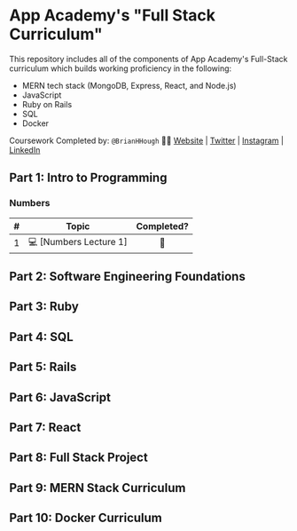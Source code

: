 # App Academy's "Full Stack Curriculum"
This repository includes all of the components of App Academy's Full-Stack curriculum which builds working proficiency in the following:
* MERN tech stack (MongoDB, Express, React, and Node.js)
* JavaScript
* Ruby on Rails
* SQL 
* Docker

Coursework Completed by: `@BrianHHough` 👨‍💻 [Website](https://BrianHHough.com) 
| 
[Twitter](https://twitter.com/BrianHHough)
|
[Instagram](https://instagram.com/BrianHHough)
|
[LinkedIn](https://linkedin.com/in/BrianHHough)

## Part 1: Intro to Programming

### Numbers
| # | Topic | Completed? |
|:---:|:---:|:---:|
| 1 | 💻 [Numbers Lecture 1] | 🌟 |



## Part 2: Software Engineering Foundations

## Part 3: Ruby

## Part 4: SQL

## Part 5: Rails

## Part 6: JavaScript

## Part 7: React

## Part 8: Full Stack Project

## Part 9: MERN Stack Curriculum

## Part 10: Docker Curriculum


